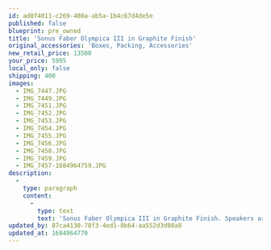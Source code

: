 ```yaml
---
id: ad8f4011-c269-408a-ab5a-1b4c67d4de5e
published: false
blueprint: pre_owned
title: 'Sonus Faber Olympica III in Graphite Finish'
original_accessories: 'Boxes, Packing, Accessories'
new_retail_price: 13500
your_price: 5995
local_only: false
shipping: 400
images:
  - IMG_7447.JPG
  - IMG_7449.JPG
  - IMG_7451.JPG
  - IMG_7452.JPG
  - IMG_7453.JPG
  - IMG_7454.JPG
  - IMG_7455.JPG
  - IMG_7456.JPG
  - IMG_7458.JPG
  - IMG_7459.JPG
  - IMG_7457-1684964759.JPG
description:
  -
    type: paragraph
    content:
      -
        type: text
        text: 'Sonus Faber Olympica III in Graphite Finish. Speakers are in excellent physical and functional condition with original boxes and packing. Speakers sold as new for $13,500.00'
updated_by: 87ca4130-78f3-4ed1-8b64-aa552d3d08a8
updated_at: 1684964770
---
```

